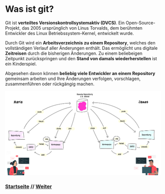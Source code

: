 # Was ist git?

Git ist **verteiltes Versionskontrollsystemaktiv (DVCS)**. Ein Open-Source-Projekt, das 2005 ursprünglich von Linus Torvalds, dem berühmten Entwickler des Linux Betriebssystem-Kernel, entwickelt wurde. 

Durch Git wird ein **Arbeitsverzeichnis zu einem Repository**, welches den vollständigen Verlauf aller Änderungen enthält. Das ermöglicht uns digitale **Zeitreisen** durch die bisherigen Änderungen. Zu einem beliebeigen Zeitpunkt zurückspringen und den **Stand von damals wiederherstellen** ist ein Kinderspiel.

Abgesehen davon können **beliebig viele Entwickler an einem Repository** gemeinsam arbeiten und Ihre Änderungen verfolgen, vorschlagen, zusammenführen oder rückgängig machen.

![Git-Workflow](./assets/images/git_workflow_repos.png)

### [Startseite](start.md) // [Weiter](dvcs.md)
